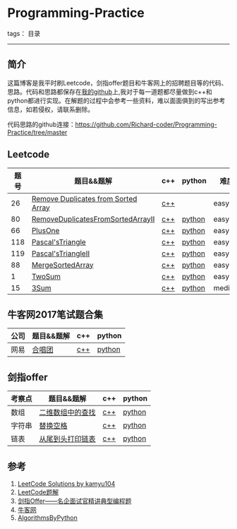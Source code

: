 # Programming-Practice

tags： 目录

---
## 简介
这篇博客是我平时刷Leetcode，剑指offer题目和牛客网上的招聘题目等的代码、思路。代码和思路都保存在[我的github](https://github.com/Richard-coder/Programming-Practice/tree/master)上,我对于每一道题都尽量做到c++和python都进行实现。在解题的过程中会参考一些资料，难以面面俱到的写出参考信息，如若侵权，请联系删除。

代码思路的github连接：https://github.com/Richard-coder/Programming-Practice/tree/master
## Leetcode
| 题号 | 题目&&题解 | c++ | python | 难度|
| ---- | ---- | ---- | ---- | ---- |
| 26 | [Remove Duplicates from Sorted Array](./Leetcode/array/RemoveDuplicatesFromSortedArray/readme.md) | [c++](./Leetcode/array/RemoveDuplicatesFromSortedArray/src/cpp/RemoveDuplicatesFromSortedArray.cpp) |  | easy |
| 80 | [RemoveDuplicatesFromSortedArrayII](./Leetcode/array/RemoveDuplicatesFromSortedArrayII/readme.md) | [c++](./Leetcode/array/RemoveDuplicatesFromSortedArrayII/src/cpp/RemoveDuplicatesFromSortedArrayII.cpp) | [python](./Leetcode/array/RemoveDuplicatesFromSortedArrayII/src/python/RemoveDuplicatesFromSortedArrayII.py) | easy |
| 66 | [PlusOne](./Leetcode/array/PlusOne/readme.md) | [c++](./Leetcode/array/PlusOne/src/cpp/PlusOne.cpp) | [python](./Leetcode/array/PlusOne/src/python/PlusOne.py) | easy |
| 118 | [Pascal'sTriangle](./Leetcode/array/Pascal'sTriangle/readme.md) | [c++](./Leetcode/array/Pascal'sTriangle/src/cpp/Pascal'sTriangle.cpp) | [python](./Leetcode/array/Pascal'sTriangle/src/python/Pascal'sTriangle.py) | easy |
| 119 | [Pascal'sTriangleII](./Leetcode/array/Pascal'sTriangleII/readme.md) | [c++](./Leetcode/array/Pascal'sTriangleII/src/cpp/Pascal'sTriangleII.cpp) | [python](./Leetcode/array/Pascal'sTriangleII/src/python/Pascal'sTriangleII.py) | easy |
| 88 | [MergeSortedArray](./Leetcode/array/MergeSortedArray/readme.md) | [c++](./Leetcode/array/MergeSortedArray/src/cpp/MergeSortedArray.cpp) | [python](./Leetcode/array/MergeSortedArray/src/python/MergeSortedArray.py) | easy |
| 1 | [TwoSum](./Leetcode/array/TwoSum/readme.md) | [c++](./Leetcode/array/TwoSum/src/cpp/TwoSum.cpp) | [python](./Leetcode/array/TwoSum/src/python/TwoSum.py) | easy |
| 15 | [3Sum](./Leetcode/array/3Sum/readme.md) | [c++](./Leetcode/array/3Sum/src/cpp/3Sum.cpp) | [python](./Leetcode/array/3Sum/src/python/3Sum.py) | medium |

## 牛客网2017笔试题合集
| 公司 | 题目&&题解 | c++ | python |
| ---- | ---- | ---- | ---- |
| 网易 | [合唱团](./牛客网2017笔试题合集/合唱团/readme.md) | [c++](./牛客网2017笔试题合集/合唱团/src/cpp/合唱团.cpp) | [python](./牛客网2017笔试题合集/合唱团/src/python/合唱团.py) |

## 剑指offer
| 考察点 | 题目&&题解 | c++ | python |
| ---- | ---- | ---- | ---- |
| 数组 | [二维数组中的查找](./剑指offer/二维数组中的查找/readme.md) | [c++](./剑指offer/二维数组中的查找/src/cpp/二维数组中的查找.cpp) | [python](./剑指offer/二维数组中的查找/src/python/二维数组中的查找.py) |
| 字符串 | [替换空格](./剑指offer/替换空格/readme.md) | [c++](./剑指offer/替换空格/src/cpp/替换空格.cpp) | [python](./剑指offer/替换空格/src/python/替换空格.py) |
| 链表 | [从尾到头打印链表](./剑指offer/从尾到头打印链表/readme.md) | [c++](./剑指offer/从尾到头打印链表/src/cpp/从尾到头打印链表.cpp) | [python](./剑指offer/从尾到头打印链表/src/python/从尾到头打印链表.py) |

## 参考

 1. [LeetCode Solutions by kamyu104](https://github.com/kamyu104/LeetCode#array)
 2. [LeetCode题解](https://github.com/soulmachine/leetcode) 
 3. [剑指Offer——名企面试官精讲典型编程题](https://github.com/gatieme/CodingInterviews)
 4. [牛客网](https://www.nowcoder.com/9087476)
 5. [AlgorithmsByPython](https://github.com/Jack-Lee-Hiter/AlgorithmsByPython)